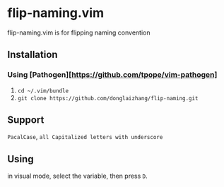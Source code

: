# flip-naming.vim
flip-naming.vim is for flipping naming convention

## Installation
### Using [Pathogen][https://github.com/tpope/vim-pathogen]

1. `cd ~/.vim/bundle`
2. `git clone https://github.com/donglaizhang/flip-naming.git`

## Support

`PacalCase`, `all Capitalized letters with underscore`

## Using 
in visual mode, select the variable, then press `D`.  
